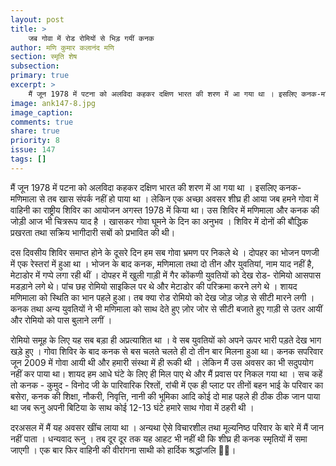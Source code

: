 ```yaml
---
layout: post
title: >
    जब गोवा में रोड रोमियों से भिड़ गयीं कनक
author: मणि कुमार कलानंद मणि
section: स्मृति शेष
subsection:
primary: true
excerpt: >
    मैं जून 1978 में पटना को अलविदा कहकर दक्षिण भारत की शरण में आ गया था । इसलिए कनक-मणिमाला से तब खास संपर्क नहीं हो पाया था । लेकिन एक अच्छा अवसर शीघ्र ही आया जब हमने गोवा में वाहिनी का राष्ट्रीय शिविर का आयोजन अगस्त 1978 में किया था।
image: ank147-8.jpg
image_caption: 
comments: true
share: true
priority: 8
issue: 147
tags: []
---
```


मैं जून 1978 में पटना को अलविदा कहकर दक्षिण भारत की शरण में आ गया था । इसलिए कनक- मणिमाला से तब खास संपर्क नहीं हो पाया था । लेकिन एक अच्छा अवसर शीघ्र ही आया जब हमने गोवा में वाहिनी का राष्ट्रीय शिविर का आयोजन अगस्त 1978 में किया था।  उस शिविर में मणिमाला और कनक की जोड़ी आज भी चित्ररूप याद है । खासकर गोवा घूमने के दिन का अनुभव । शिविर में दोनों की बौद्धिक प्रखरता तथा सक्रिय भागीदारी सबों को प्रभावित की थी। 

दस दिवसीय शिविर समाप्त होने के दूसरे दिन   हम सब गोवा भ्रमण पर निकले थे । दोपहर का भोजन पणजी में एक रेस्तरां में हुआ था । भोजन के बाद कनक, मणिमाला तथा दो तीन और युवतियां, नाम याद नहीं है, मेटाडोर में गप्पे लगा रही थीं । दोपहर में खुली गाड़ी में गैर कोंकणी युवतियों को देख रोड- रोमियो आसपास मडड़ाने लगे थे। पांच छह  रोमियो साइकिल पर थे और मेटाडोर की परिक्रमा करने लगे थे । शायद मणिमाला को स्थिति का भान पहले हुआ। 
तब क्या रोड रोमियो को देख जोड़ जोड़ से सीटी मारने लगी । कनक तथा अन्य युवतियों ने भी मणिमाला को साथ देते हुए ज़ोर जोर से सीटी बजाते हुए गाड़ी से उतर आयीं और  रोमियो को पास बुलाने लगीं । 

रोमियो समूह के लिए यह सब बड़ा ही अप्रत्याशित था । वे सब युवतियों को अपने ऊपर भारी पड़ते देख भाग खड़े हुए । गोवा शिविर के बाद  कनक से बस चलते चलते ही दो तीन बार मिलना हुआ था। कनक सपरिवार जून 2009 में  गोवा आयी थी और हमारी संस्था में ही रूकी थी । लेकिन मैं उस अवसर का भी सदुपयोग नहीं कर पाया था। शायद हम आधे घंटे के लिए ही मिल पाए थे और मैं प्रवास पर निकल गया था । सच कहें तो कनक - कुमुद - विनोद जी के पारिवारिक रिश्तों, रांची में एक ही प्लाट पर तीनों बहन भाई के परिवार का बसेरा, कनक की शिक्षा, नौकरी, निवृत्ति, नानी की भूमिका आदि कोई दो माह पहले ही ठीक ठीक जान पाया था जब रूनु अपनी बिटिया के साथ कोई 12-13 घंटे हमारे साथ गोवा में ठहरी थी । 

दरअसल में मैं यह अवसर खींच लाया था । अन्यथा ऐसे विचारशील तथा मूल्यनिष्ठ परिवार के बारे में मैं जान नहीं पाता । धन्यवाद रूनु ‌। तब दूर दूर तक यह आहट भी नहीं थी कि शीघ्र ही कनक स्मृतियों में समा जाएगी । एक बार फिर वाहिनी की वीरांगना साथी को हार्दिक श्रद्धांजलि 🙏🙏।